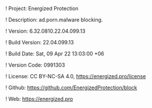 ! Project: Energized Protection

! Description: ad.porn.malware blocking.

! Version: 6.32.0810.22.04.099.13

! Build Version: 22.04.099.13

! Build Date: Sat, 09 Apr 22 13:03:00 +06

! Version Code: 0991303

! License: CC BY-NC-SA 4.0, https://energized.pro/license

! Github: https://github.com/EnergizedProtection/block

! Web: https://energized.pro
